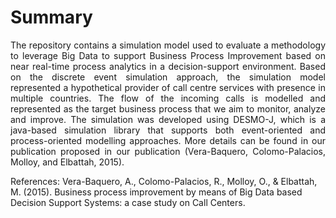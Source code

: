 # Summary
<p align="justify">
The repository contains a simulation model used to evaluate a methodology to leverage Big Data to support Business Process Improvement based on near real-time process analytics in a decision-support environment.
Based on the discrete event simulation approach, the simulation model represented a hypothetical provider  of call centre services with presence in multiple countries. The flow of the incoming calls is modelled and represented as the target business process that we aim to monitor, analyze and improve.
The simulation was developed using DESMO-J, which is a java-based simulation library that supports both event-oriented and process-oriented modelling approaches. More details can be found in our publication proposed in our publication (Vera-Baquero, Colomo-Palacios, Molloy, and Elbattah, 2015).
</p>

References:
Vera-Baquero, A., Colomo-Palacios, R., Molloy, O., & Elbattah, M. (2015). Business process improvement by means of Big Data based Decision Support Systems: a case study on Call Centers.
